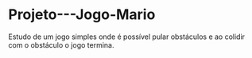 # Projeto---Jogo-Mario
Estudo de um jogo simples onde é possível pular obstáculos e ao colidir com o obstáculo o jogo termina.
